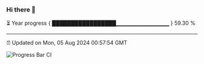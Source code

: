 ### Hi there 👋

⏳ Year progress { █████████████████▁▁▁▁▁▁▁▁▁▁▁▁▁ } 59.30 %

---

⏰ Updated on Mon, 05 Aug 2024 00:57:54 GMT

![Progress Bar CI](https://github.com/liununu/liununu/workflows/Progress%20Bar%20CI/badge.svg)
